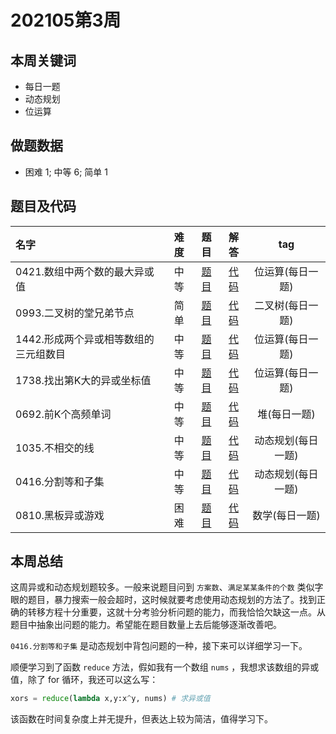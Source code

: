 <!--
 * @Description: 
 * @Autor: Au3C2
 * @Date: 2021-01-11 14:55:49
 * @LastEditors: Au3C2
 * @LastEditTime: 2021-05-22 15:42:26
-->

# 202105第3周

## 本周关键词

* 每日一题
* 动态规划
* 位运算

## 做题数据

* 困难 1; 中等 6; 简单 1

## 题目及代码

|名字|难度|题目|解答|tag|
|:-|:-:|:-:|:-:|:-:|
|0421.数组中两个数的最大异或值|中等|[题目](https://leetcode-cn.com/problems/maximum-xor-of-two-numbers-in-an-array/)|[代码](../Code/202105第3周/0421.数组中两个数的最大异或值.md)|位运算(每日一题)
|0993.二叉树的堂兄弟节点|简单|[题目](https://leetcode-cn.com/problems/cousins-in-binary-tree/)|[代码](../Code/202105第3周/0993.二叉树的堂兄弟节点.md)|二叉树(每日一题)
|1442.形成两个异或相等数组的三元组数目|中等|[题目](https://leetcode-cn.com/problems/count-triplets-that-can-form-two-arrays-of-equal-xor/)|[代码](../Code/202105第3周/1442.形成两个异或相等数组的三元组数目.md)|位运算(每日一题)
|1738.找出第K大的异或坐标值|中等|[题目](https://leetcode-cn.com/problems/find-kth-largest-xor-coordinate-value/)|[代码](../Code/202105第3周/1738.找出第K大的异或坐标值.md)|位运算(每日一题)
|0692.前K个高频单词|中等|[题目](https://leetcode-cn.com/problems/top-k-frequent-words/)|[代码](../Code/202105第3周/0692.前K个高频单词.md)|堆(每日一题)
|1035.不相交的线|中等|[题目](https://leetcode-cn.com/problems/uncrossed-lines/)|[代码](../Code/202105第3周/1035.不相交的线.md)|动态规划(每日一题)
|0416.分割等和子集|中等|[题目](https://leetcode-cn.com/problems/partition-equal-subset-sum/)|[代码](../Code/202105第3周/0416.分割等和子集.md)|动态规划(每日一题)
|0810.黑板异或游戏|困难|[题目](https://leetcode-cn.com/problems/chalkboard-xor-game/)|[代码](../Code/202105第3周/0810.黑板异或游戏.md)|数学(每日一题)


## 本周总结

这周异或和动态规划题较多。一般来说题目问到 `方案数`、`满足某某条件的个数` 类似字眼的题目，暴力搜索一般会超时，这时候就要考虑使用动态规划的方法了。找到正确的转移方程十分重要，这就十分考验分析问题的能力，而我恰恰欠缺这一点。从题目中抽象出问题的能力。希望能在题目数量上去后能够逐渐改善吧。

`0416.分割等和子集` 是动态规划中背包问题的一种，接下来可以详细学习一下。

顺便学习到了函数 `reduce` 方法，假如我有一个数组 `nums` ，我想求该数组的异或值，除了 for 循环，我还可以这么写：

```python
xors = reduce(lambda x,y:x^y, nums) # 求异或值
```

该函数在时间复杂度上并无提升，但表达上较为简洁，值得学习下。
